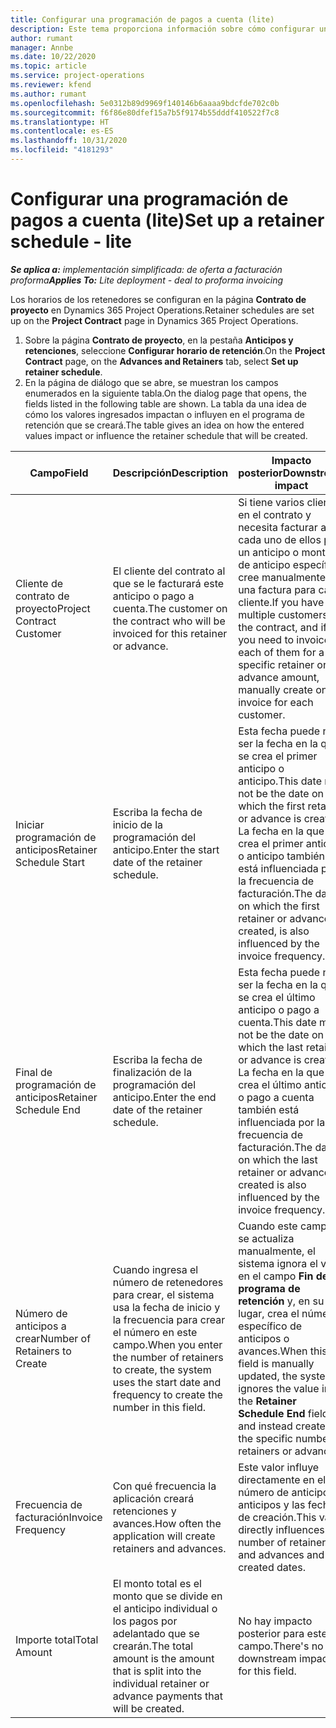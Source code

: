 ```yaml
---
title: Configurar una programación de pagos a cuenta (lite)
description: Este tema proporciona información sobre cómo configurar un cronograma de retención en Project Operations.
author: rumant
manager: Annbe
ms.date: 10/22/2020
ms.topic: article
ms.service: project-operations
ms.reviewer: kfend
ms.author: rumant
ms.openlocfilehash: 5e0312b89d9969f140146b6aaaa9bdcfde702c0b
ms.sourcegitcommit: f6f86e80dfef15a7b5f9174b55dddf410522f7c8
ms.translationtype: HT
ms.contentlocale: es-ES
ms.lasthandoff: 10/31/2020
ms.locfileid: "4181293"
---
```

# <a name="set-up-a-retainer-schedule---lite"></a><span data-ttu-id="58a9e-103">Configurar una programación de pagos a cuenta (lite)</span><span class="sxs-lookup"><span data-stu-id="58a9e-103">Set up a retainer schedule - lite</span></span>

<span data-ttu-id="58a9e-104">_**Se aplica a:** implementación simplificada: de oferta a facturación proforma_</span><span class="sxs-lookup"><span data-stu-id="58a9e-104">_**Applies To:** Lite deployment - deal to proforma invoicing_</span></span>

<span data-ttu-id="58a9e-105">Los horarios de los retenedores se configuran en la página **Contrato de proyecto** en Dynamics 365 Project Operations.</span><span class="sxs-lookup"><span data-stu-id="58a9e-105">Retainer schedules are set up on the **Project Contract** page in Dynamics 365 Project Operations.</span></span>

1. <span data-ttu-id="58a9e-106">Sobre la página **Contrato de proyecto**, en la pestaña **Anticipos y retenciones**, seleccione **Configurar horario de retención**.</span><span class="sxs-lookup"><span data-stu-id="58a9e-106">On the **Project Contract** page, on the **Advances and Retainers** tab, select **Set up retainer schedule**.</span></span>
2. <span data-ttu-id="58a9e-107">En la página de diálogo que se abre, se muestran los campos enumerados en la siguiente tabla.</span><span class="sxs-lookup"><span data-stu-id="58a9e-107">On the dialog page that opens, the fields listed in the following table are shown.</span></span> <span data-ttu-id="58a9e-108">La tabla da una idea de cómo los valores ingresados impactan o influyen en el programa de retención que se creará.</span><span class="sxs-lookup"><span data-stu-id="58a9e-108">The table gives an idea on how the entered values impact or influence the retainer schedule that will be created.</span></span>

| <span data-ttu-id="58a9e-109">Campo</span><span class="sxs-lookup"><span data-stu-id="58a9e-109">Field</span></span> | <span data-ttu-id="58a9e-110">Descripción</span><span class="sxs-lookup"><span data-stu-id="58a9e-110">Description</span></span> | <span data-ttu-id="58a9e-111">Impacto posterior</span><span class="sxs-lookup"><span data-stu-id="58a9e-111">Downstream impact</span></span> |
| --- | --- | --- |
| <span data-ttu-id="58a9e-112">Cliente de contrato de proyecto</span><span class="sxs-lookup"><span data-stu-id="58a9e-112">Project Contract Customer</span></span> | <span data-ttu-id="58a9e-113">El cliente del contrato al que se le facturará este anticipo o pago a cuenta.</span><span class="sxs-lookup"><span data-stu-id="58a9e-113">The customer on the contract who will be invoiced for this retainer or advance.</span></span> | <span data-ttu-id="58a9e-114">Si tiene varios clientes en el contrato y necesita facturar a cada uno de ellos por un anticipo o monto de anticipo específico, cree manualmente una factura para cada cliente.</span><span class="sxs-lookup"><span data-stu-id="58a9e-114">If you have multiple customers on the contract, and if you need to invoice each of them for a specific retainer or advance amount, manually create one invoice for each customer.</span></span> |
| <span data-ttu-id="58a9e-115">Iniciar programación de anticipos</span><span class="sxs-lookup"><span data-stu-id="58a9e-115">Retainer Schedule Start</span></span> | <span data-ttu-id="58a9e-116">Escriba la fecha de inicio de la programación del anticipo.</span><span class="sxs-lookup"><span data-stu-id="58a9e-116">Enter the start date of the retainer schedule.</span></span> | <span data-ttu-id="58a9e-117">Esta fecha puede no ser la fecha en la que se crea el primer anticipo o anticipo.</span><span class="sxs-lookup"><span data-stu-id="58a9e-117">This date may not be the date on which the first retainer or advance is created.</span></span> <span data-ttu-id="58a9e-118">La fecha en la que se crea el primer anticipo o anticipo también está influenciada por la frecuencia de facturación.</span><span class="sxs-lookup"><span data-stu-id="58a9e-118">The date on which the first retainer or advance is created, is also influenced by the invoice frequency.</span></span> |
| <span data-ttu-id="58a9e-119">Final de programación de anticipos</span><span class="sxs-lookup"><span data-stu-id="58a9e-119">Retainer Schedule End</span></span> | <span data-ttu-id="58a9e-120">Escriba la fecha de finalización de la programación del anticipo.</span><span class="sxs-lookup"><span data-stu-id="58a9e-120">Enter the end date of the retainer schedule.</span></span> | <span data-ttu-id="58a9e-121">Esta fecha puede no ser la fecha en la que se crea el último anticipo o pago a cuenta.</span><span class="sxs-lookup"><span data-stu-id="58a9e-121">This date may not be the date on which the last retainer or advance is created.</span></span> <span data-ttu-id="58a9e-122">La fecha en la que se crea el último anticipo o pago a cuenta también está influenciada por la frecuencia de facturación.</span><span class="sxs-lookup"><span data-stu-id="58a9e-122">The date on which the last retainer or advance is created is also influenced by the invoice frequency.</span></span> |
| <span data-ttu-id="58a9e-123">Número de anticipos a crear</span><span class="sxs-lookup"><span data-stu-id="58a9e-123">Number of Retainers to Create</span></span> | <span data-ttu-id="58a9e-124">Cuando ingresa el número de retenedores para crear, el sistema usa la fecha de inicio y la frecuencia para crear el número en este campo.</span><span class="sxs-lookup"><span data-stu-id="58a9e-124">When you enter the number of retainers to create, the system uses the start date and frequency to create the number in this field.</span></span> | <span data-ttu-id="58a9e-125">Cuando este campo se actualiza manualmente, el sistema ignora el valor en el campo **Fin del programa de retención** y, en su lugar, crea el número específico de anticipos o avances.</span><span class="sxs-lookup"><span data-stu-id="58a9e-125">When this field is manually updated, the system ignores the value in the **Retainer Schedule End** field and instead creates the specific number of retainers or advances.</span></span> |
| <span data-ttu-id="58a9e-126">Frecuencia de facturación</span><span class="sxs-lookup"><span data-stu-id="58a9e-126">Invoice Frequency</span></span> | <span data-ttu-id="58a9e-127">Con qué frecuencia la aplicación creará retenciones y avances.</span><span class="sxs-lookup"><span data-stu-id="58a9e-127">How often the application will create retainers and advances.</span></span> | <span data-ttu-id="58a9e-128">Este valor influye directamente en el número de anticipos y anticipos y las fechas de creación.</span><span class="sxs-lookup"><span data-stu-id="58a9e-128">This value directly influences the number of retainers and advances and the created dates.</span></span> |
| <span data-ttu-id="58a9e-129">Importe total</span><span class="sxs-lookup"><span data-stu-id="58a9e-129">Total Amount</span></span> | <span data-ttu-id="58a9e-130">El monto total es el monto que se divide en el anticipo individual o los pagos por adelantado que se crearán.</span><span class="sxs-lookup"><span data-stu-id="58a9e-130">The total amount is the amount that is split into the individual retainer or advance payments that will be created.</span></span> | <span data-ttu-id="58a9e-131">No hay impacto posterior para este campo.</span><span class="sxs-lookup"><span data-stu-id="58a9e-131">There's no downstream impact for this field.</span></span> |
